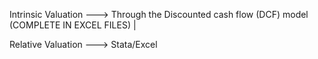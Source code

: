 Intrinsic Valuation ---> Through the Discounted cash flow (DCF) model (COMPLETE IN EXCEL FILES) |  

Relative Valuation ---> Stata/Excel
